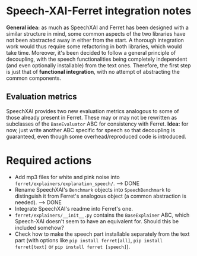 # Speech-XAI-Ferret integration notes

**General idea:** as much as SpeechXAI and Ferret has been designed with a similar structure in mind, some common aspects of the two libraries have not been abstracted away in either from the start. A thorough integration work would thus require some refactoring in both libraries, which would take time. Moreover, it's been decided to follow a general principle of decoupling, with the speech functionalities being completely independent (and even optionally installable) from the text ones. Therefore, the first step is just that of **functional integration**, with no attempt of abstracting the common components.

## Evaluation metrics

SpeechXAI provides two new evaluation metrics analogous to some of those already present in Ferret. These may or may not be rewritten as subclasses of the `BaseEvaluator` ABC for consistency with Ferret. **Idea:** for now, just write another ABC specific for speech so that decoupling is guaranteed, even though some overhead/reproduced code is introduced.

# Required actions

- Add mp3 files for white and pink noise into `ferret/explainers/explanation_speech/`. --> DONE
- Rename SpeechXAI's `Benchmark` objects into `SpeechBenchmark` to distinguish it from Ferret's analogous object (a common abstraction is needed). --> DONE
- Integrate SpeechXAI's readme into Ferret's one.
- `ferret/explainers/__init__.py` contains the `BaseExplainer` ABC, which Speech-XAI doesn't seem to have an equivalent for. Should this be included somehow?
- Check how to make the speech part installable separately from the text part (with options like `pip install ferret[all]`, `pip install ferret[text]` or `pip install ferret [speech]`).
